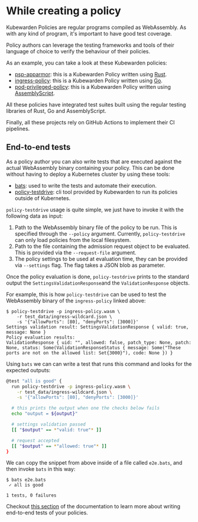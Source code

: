# While creating a policy

Kubewarden Policies are regular programs compiled as WebAssembly. As with any kind
of program, it's important to have good test coverage.

Policy authors can leverage the testing frameworks and tools of their language
of choice to verify the behaviour of their policies.

As an example, you can take a look at these Kubewarden policies:

* [psp-apparmor](https://github.com/kubewarden/psp-apparmor): this
  is a Kubewarden Policy written using [Rust](/writing-policies/rust/01-intro.html).
* [ingress-policy](https://github.com/kubewarden/ingress-policy): this is
  a Kubewarden Policy written using [Go](/writing-policies/go/01-intro.html).
* [pod-privileged-policy](https://github.com/kubewarden/pod-privileged-policy): this
  is a Kubewarden Policy written using [AssemblyScript](https://www.assemblyscript.org/).

All these policies have integrated test suites built using the regular testing libraries
of Rust, Go and AssemblyScript.

Finally, all these projects rely on GitHub Actions to implement their CI pipelines.

## End-to-end tests

As a policy author you can also write tests that are executed against the actual
WebAssembly binary containing your policy. This can be done without having
to deploy a Kubernetes cluster by using these tools:

* [bats](https://github.com/sstephenson/bats): used to write the
  tests and automate their execution.
* [policy-testdrive](https://github.com/kubewarden/policy-server/releases):
  cli tool provided by Kubewarden to run its policies outside of
  Kubernetes.

`policy-testdrive` usage is quite simple, we just have to invoke it with the
following data as input:

1. Path to the WebAssembly binary file of the policy to be run. This is
  specified through the `--policy` argument. Currently, `policy-testdrive`
  can only load policies from the local filesystem.
1. Path to the file containing the admission request object to be evaluated.
  This is provided via the `--request-file` argument.
1. The policy settings to be used at evaluation time, they can be provided
  via `--settings` flag. The flag takes a JSON blob as parameter.

Once the policy evaluation is done, `policy-testdrive` prints to the standard
output the `SettingsValidationResponse`and the `ValidationResponse` objects.

For example, this is how `policy-testdrive` can be used to test the
WebAssembly binary of the `ingress-policy` linked above:

```
$ policy-testdrive -p ingress-policy.wasm \
    -r test_data/ingress-wildcard.json \
    -s '{"allowPorts": [80], "denyPorts": [3000]}'
Settings validation result: SettingsValidationResponse { valid: true, message: None }
Policy evaluation results:
ValidationResponse { uid: "", allowed: false, patch_type: None, patch: None, status: Some(ValidationResponseStatus { message: Some("These ports are not on the allowed list: Set{3000}"), code: None }) }
```

Using `bats` we can can write a test that runs this command and looks for the
expected outputs:

```bash
@test "all is good" {
  run policy-testdrive -p ingress-policy.wasm \
    -r test_data/ingress-wildcard.json \
    -s '{"allowPorts": [80], "denyPorts": [3000]}'

  # this prints the output when one the checks below fails
  echo "output = ${output}"

  # settings validation passed
  [[ "$output" == *"valid: true"* ]]

  # request accepted
  [[ "$output" == *"allowed: true"* ]]
}
```

We can copy the snippet from above inside of a file called `e2e.bats`,
and then invoke `bats` in this way:

```
$ bats e2e.bats
 ✓ all is good

1 tests, 0 failures
```

Checkout [this section](/writing-policies/go/05-e2e-tests.html)
of the documentation to learn more about writing end-to-end
tests of your policies.
